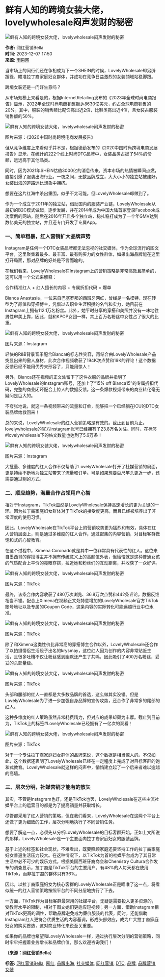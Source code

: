 # 鲜有人知的跨境女装大佬，lovelywholesale闷声发财的秘密

![鲜有人知的跨境女装大佬，lovelywholesale闷声发财的秘密](https://img.cifnews.com/dev/20231206/b457ac54125649c8af4c2ec8e86d099f.png)

**作者:** 网红营销Bella  
**时间:** 2023-12-07 17:50  
**来源:** [雨果网](https://www.cifnews.com)  

当市场上的同行们还在争相成为下一个SHEIN的时候，LovelyWholesale却另辟蹊径，瞄准拉丁裔家庭妇女群体，并成功在竞争日益激烈的女装领域站稳脚跟。

跨境女装还是一门好生意吗？

从市场规模上来看是的，根据InternetRetailing发布的《2023年全球时尚电商报告》显示，2022年全球时尚电商销售额达8630亿美元，约占全球电商销售的20%。其中，服装的销售额比配饰高出近2倍，比鞋类高出近4倍，且女装占服装销售额的50%。

![鲜有人知的跨境女装大佬，lovelywholesale闷声发财的秘密](https://img.cifnews.com/dev/20231206/7b690ef3290d45f4b49fe55443d3d600.png)

图片来源：《2020中国时尚跨境电商发展报告》

但从竞争维度上来看似乎并不是，根据德勤发布的《2020中国时尚跨境电商发展报告》显示，在统计的222个线上时尚DTC品牌中，女装品类占据了54%的份额，远远高于其他品类。

同时，因为2021年SHEIN估值3000亿的消息传来，资本市场的热情被瞬间点燃，直接引爆了服装出海行业。一夜之间，无数品牌成立，大大小小的独立站被建好，女装出海的道路远比想象中拥挤。

想要在这片红海中杀出重围，似乎不太可能，但LovelyWholesale却做到了。

作为一个成立于2011年的独立站，借助国内的服装产业链，LovelyWholesale从最初的B2C模式做起，逐步发展，并在2014年成为中国大陆首家登录Facebook成功案例的网站。随后在2016年开启多个独立站，稳扎稳打成为了一个年GMV达到数亿美元的独立站，并且还专门开发了专属App。

### 一、简单粗暴，红人营销扩大品牌声势

Instagram是任何一个DTC女装品牌都无法忽视的社交媒体，作为全球流行的图文平台，这里聚集着最多、最丰富、最有购买力的女性群体，如果出海品牌能在这里打开局面，那对品牌的好处是不言而喻的。

在我们看来，LovelyWholesale在Instagram上的营销策略是非常高效且简单的，这可以用一个公式来解释：

合作精准红人 + 红人擅长的内容 + 专属折扣代码 = 爆单

Bianca Anastasia，一位来自巴塞罗那的西班牙网红，曾经是一名模特，现在转型为了颜值和穿搭博主，凭借过去职业生涯积攒的名气和实力，她目前在Instagram上拥有112.1万名粉丝。此外，她平时分享的穿搭和美照并没有一味地往男性审美上靠，因此，就和KPOP女团一样，其上百万名粉丝中女性占了很大的比重。

![鲜有人知的跨境女装大佬，lovelywholesale闷声发财的秘密](https://img.cifnews.com/dev/20231206/09ca571c3aed4b898629268ac6db983d.png)

图片来源：Instagram

轻快的R&B背景音乐配合Bianca的标志性笑容，再结合由LovelyWholesale产品突显出来的傲人身材，此次合作视频收获了194K次点赞和19K的评论！这个数据反馈已经不能用优秀来形容了，只能用惊人！

另外，Bianca还在视频的正文处留下了这件衣服的品牌并指明了LovelyWholesale的Instagram账号，还加上了“15% off Bianca15”的专属折扣代码，完整的商业闭环配合上惊人的数据反馈，这一条爆款视频带来的商业转化毫无疑问是巨大的。

不夸张地说，就这一条视频带来的流量和订单，能够把一个已经躺在ICU的DTC女装品牌给救回来！

总的来说，LovelyWholesale的红人营销策略是有效的。截止到目前为止，lovelywholesale的官方Instagram账号已经拥有了23.8万名关注。同时，在标签#lovelywholesale下的帖文数量也达到了5.6万条！

![鲜有人知的跨境女装大佬，lovelywholesale闷声发财的秘密](https://img.cifnews.com/dev/20231206/dad35ff532c04c609a9d2865593dc8e6.png)

图片来源：Instagram

大批量、多维度的红人合作不仅帮助了LovelyWholesale打开了社媒营销的局面，更是持续不断地为独立站带来了流量和订单。可是如果想要百尺竿头更近一步，还需要通过别的方式。

### 二、顺应趋势，海量合作占领用户心智

相对于Instagram，TikTok显然是LovelyWholesale保持高速增长的更为关键的一环。因为拉丁裔家庭妇女群体对于TikTok的接受度更高，而且已经被培养出了非常深度的使用习惯。

因此，LovelyWholesale在TikTok平台上的营销攻势更为猛烈和有效，具体在红人营销层面上，则是通过多维度的红人合作，通过密集的内容营销，对目标客群做饱和式的心智教育。

在这个过程中，Ximena Coronado就是其中一位非常具有代表性的红人。这位来自墨西哥的穿搭博主并不拥有传统意义上的高颜值外表，但恰恰就是这种普通女孩的气质配合上平价的亮眼穿搭，拉近她和粉丝们的互动距离，并收获了一众好评。

![鲜有人知的跨境女装大佬，lovelywholesale闷声发财的秘密](https://img.cifnews.com/dev/20231206/6431db05edaf4884b7c16353eb34f094.png)

图片来源：TikTok

最终，该条合作内容收获了480万次浏览、36.8万次点赞和442条评论，数据反馈相当不错。配合上Ximena在视频正文处特意增加的LovelyWholesale官方TikTok账号地址以及专属的Coupon Code，这条内容的实际转化可能远超行业中位水准。

![鲜有人知的跨境女装大佬，lovelywholesale闷声发财的秘密](https://img.cifnews.com/dev/20231206/c248a6c8ab1240dd9bd5ce9871c2a0d9.png)

图片来源：TikTok

除了和Ximena这类性价比非常高的穿搭博主合作以外，LovelyWholesale还合作了以拍摄情侣生活段子出名的krysmay，这位红人因为创作的内容非常贴近生活，且很多吐槽不仅让粉丝感到幽默还产生了共鸣，因此吸引了400万名粉丝，妥妥的头部量级。

![鲜有人知的跨境女装大佬，lovelywholesale闷声发财的秘密](https://img.cifnews.com/dev/20231206/fac002948678444ca6ede49c73b2719e.png)

图片来源：TikTok

头部和腰部的红人一直都是大多数品牌的首选，这么做其实没错。但是LovelyWholesale为了进一步加强自身品牌的宣传攻势，还合作了非常多的尾部的红人。

这种多维度的红人策略虽然非常耗费精力，但对应的成果却颇为丰厚。截止到目前为，TikTok上的标签#LovelyWholesale已经拥有了一亿次的观看！

![鲜有人知的跨境女装大佬，lovelywholesale闷声发财的秘密](https://img.cifnews.com/dev/20231206/865ae306046a4433bce523ed80c206d0.png)

图片来源：TikTok

对于一个专注拉丁裔家庭妇女群体的品牌来说，这个数据是相当惊人的。不仅如此，这个数据还表明了LovelyWholesale已经在一定程度上完成了对目标客群的饱和式教育。LovelyWholesale就这样的闷声中，悄悄建立起了一个后来者难以逾越的高墙。

### 三、层次分明，社媒营销才能有的放矢

其实，不管是Instagram也好，还是TikTok也罢，LovelyWholesale在这些主流社媒平台上的运营目的都是为了提高销量并获取增长。

尽管都采用了红人营销的策略，但在我们看来，LovelyWholesale在这两个平台上还做了更为细致的工作，层次分明地执行了不同营销任务。

想要了解这一点，必须先从分析LovelyWholesale的目标客群开始。正如上文所说的那样，LovelyWholesale是一个主要面向拉丁裔家庭妇女的服装品牌。

基于上述的标签和社会现状，不难看出，既要照顾家庭还要坚持工作的拉丁裔家庭妇女普遍生活压力较大。在这种情况下，以TikTok为首的社媒平台成为了其日常生活中必不可少的娱乐方式。根据美国西班牙裔商会和Chemistry Cultura合作发布的调查显示，拉丁裔是TikTok平台的主要用户，有48%的人每天都在使用 TikTok，而非拉丁裔的群体只有36%。

因此，以拉丁裔家庭妇女为核心客群的LovelyWholesale正是瞄准了这一点，将看似统一的红人营销策略按照平台的不同分层地执行了下去。

一方面，TikTok作为目标客群最常用的社媒平台，无疑是需要投入更多资源的，受教育水平的限制，相对于图文她们更适应短视频；另一方面，借助Instagram相对TikTok更高的调性，帮助品牌避免成为廉价服装的代表，同时，还能借助Instagram红人更符合优质生活的内容基调，形成头部效应，成为广大拉丁裔家庭妇女的购买首选，这对商业转化来说至关重要。

如果你的品牌也希望和LovelyWholesale一样，通过执行层次分明的营销策略，同时牢牢把握着业务增长和品牌价值，那么欢迎咨询我们！

**（来源：网红营销Bella）**  

**标签:** [网红营销Bella](https://www.cifnews.com/tag/whyxbella), [网红](https://www.cifnews.com/tag/wanghong), [品牌出海](https://www.cifnews.com/tag/brandout), [社交媒体](https://www.cifnews.com/tag/social), [网红营销](https://www.cifnews.com/tag/netredmarketing), [DTC](https://www.cifnews.com/tag/dtc), [品牌](https://www.cifnews.com/tag/make), [品牌营销](https://www.cifnews.com/tag/brandmarketing), [女装](https://www.cifnews.com/tag/women)